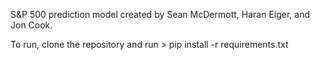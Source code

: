 S&P 500 prediction model created by Sean McDermott, Haran Eiger, and Jon Cook.

To run, clone the repository and run > pip install -r requirements.txt
